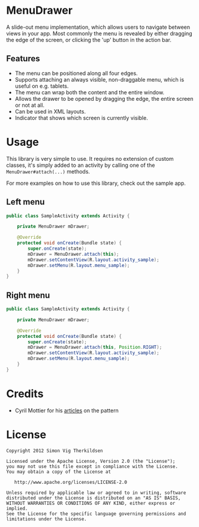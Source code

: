 MenuDrawer
==========

A slide-out menu implementation, which allows users to navigate between views
in your app. Most commonly the menu is revealed by either dragging the edge
of the screen, or clicking the 'up' button in the action bar.


Features
--------

 * The menu can be positioned along all four edges.
 * Supports attaching an always visible, non-draggable menu, which is useful
   on e.g. tablets.
 * The menu can wrap both the content and the entire window.
 * Allows the drawer to be opened by dragging the edge, the entire screen or
   not at all.
 * Can be used in XML layouts.
 * Indicator that shows which screen is currently visible.


Usage
=====

This library is very simple to use. It requires no extension of custom classes,
it's simply added to an activity by calling one of the `MenuDrawer#attach(...)`
methods.

For more examples on how to use this library, check out the sample app.


Left menu
---------
```java
public class SampleActivity extends Activity {

    private MenuDrawer mDrawer;

    @Override
    protected void onCreate(Bundle state) {
        super.onCreate(state);
        mDrawer = MenuDrawer.attach(this);
        mDrawer.setContentView(R.layout.activity_sample);
        mDrawer.setMenu(R.layout.menu_sample);
    }
}
```


Right menu
----------
```java
public class SampleActivity extends Activity {

    private MenuDrawer mDrawer;

    @Override
    protected void onCreate(Bundle state) {
        super.onCreate(state);
        mDrawer = MenuDrawer.attach(this, Position.RIGHT);
        mDrawer.setContentView(R.layout.activity_sample);
        mDrawer.setMenu(R.layout.menu_sample);
    }
}
```


Credits
=======

 * Cyril Mottier for his [articles][1] on the pattern


License
=======

    Copyright 2012 Simon Vig Therkildsen

    Licensed under the Apache License, Version 2.0 (the "License");
    you may not use this file except in compliance with the License.
    You may obtain a copy of the License at

       http://www.apache.org/licenses/LICENSE-2.0

    Unless required by applicable law or agreed to in writing, software
    distributed under the License is distributed on an "AS IS" BASIS,
    WITHOUT WARRANTIES OR CONDITIONS OF ANY KIND, either express or implied.
    See the License for the specific language governing permissions and
    limitations under the License.






 [1]: http://android.cyrilmottier.com/?p=658
